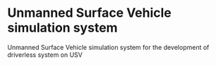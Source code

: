 # Unmanned Surface Vehicle simulation system
 Unmanned Surface Vehicle simulation system for the development of driverless system on USV
